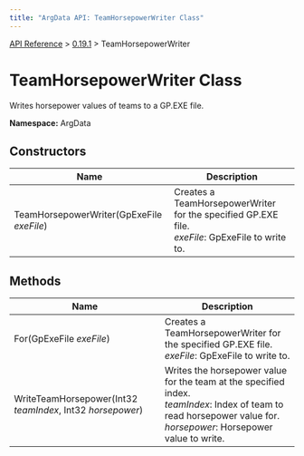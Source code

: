 ```yaml
---
title: "ArgData API: TeamHorsepowerWriter Class"
---
```


[API Reference](/argdata/api/) &gt; [0.19.1](/argdata/api/0.19.1/) &gt; TeamHorsepowerWriter

# TeamHorsepowerWriter Class

Writes horsepower values of teams to a GP.EXE file.

**Namespace:** ArgData

## Constructors

<table class="table table-bordered table-striped ">
<thead>
  <tr>
    <th>Name</th>
    <th>Description</th>
  </tr>
</thead>
<tbody>
  <tr>
    <td>TeamHorsepowerWriter(GpExeFile <em>exeFile</em>)</td>
    <td>Creates a TeamHorsepowerWriter for the specified GP.EXE file.<br /><em>exeFile</em>: GpExeFile to write to.<br /></td>
  </tr>
</tbody>
</table>


## Methods

<table class="table table-bordered table-striped ">
<thead>
  <tr>
    <th>Name</th>
    <th>Description</th>
  </tr>
</thead>
<tbody>
  <tr>
    <td>For(GpExeFile <em>exeFile</em>)</td>
    <td>Creates a TeamHorsepowerWriter for the specified GP.EXE file.<br /><em>exeFile</em>: GpExeFile to write to.<br /></td>
  </tr>
  <tr>
    <td>WriteTeamHorsepower(Int32 <em>teamIndex</em>, Int32 <em>horsepower</em>)</td>
    <td>Writes the horsepower value for the team at the specified index.<br /><em>teamIndex</em>: Index of team to read horsepower value for.<br /><em>horsepower</em>: Horsepower value to write.<br /></td>
  </tr>
</tbody>
</table>


